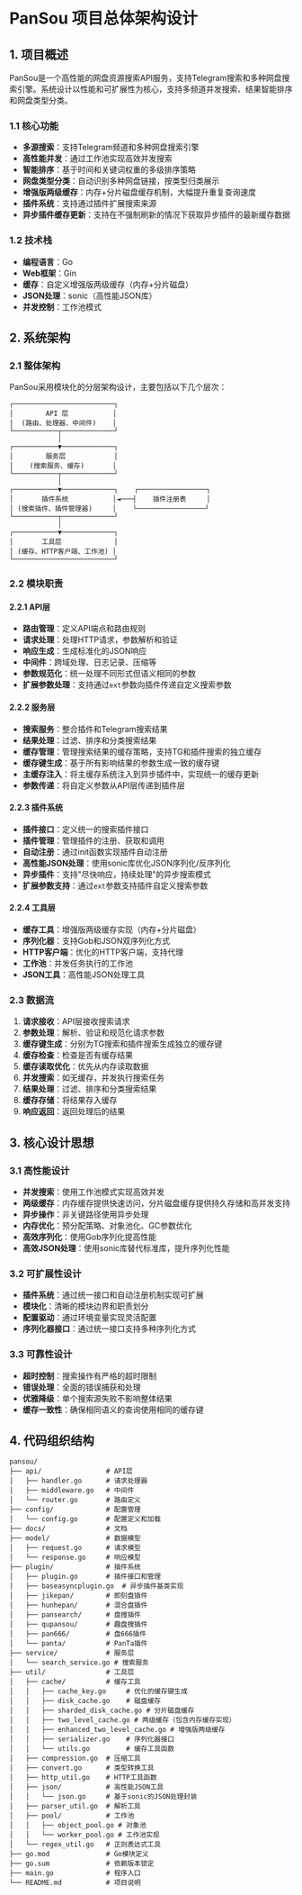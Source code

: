 # PanSou 项目总体架构设计

## 1. 项目概述

PanSou是一个高性能的网盘资源搜索API服务，支持Telegram搜索和多种网盘搜索引擎。系统设计以性能和可扩展性为核心，支持多频道并发搜索、结果智能排序和网盘类型分类。

### 1.1 核心功能

- **多源搜索**：支持Telegram频道和多种网盘搜索引擎
- **高性能并发**：通过工作池实现高效并发搜索
- **智能排序**：基于时间和关键词权重的多级排序策略
- **网盘类型分类**：自动识别多种网盘链接，按类型归类展示
- **增强版两级缓存**：内存+分片磁盘缓存机制，大幅提升重复查询速度
- **插件系统**：支持通过插件扩展搜索来源
- **异步插件缓存更新**：支持在不强制刷新的情况下获取异步插件的最新缓存数据

### 1.2 技术栈

- **编程语言**：Go
- **Web框架**：Gin
- **缓存**：自定义增强版两级缓存（内存+分片磁盘）
- **JSON处理**：sonic（高性能JSON库）
- **并发控制**：工作池模式

## 2. 系统架构

### 2.1 整体架构

PanSou采用模块化的分层架构设计，主要包括以下几个层次：

```
┌─────────────────────────┐
│        API 层           │
│  (路由、处理器、中间件)    │
└───────────┬─────────────┘
            │
┌───────────▼─────────────┐
│        服务层            │
│    (搜索服务、缓存)       │
└───────────┬─────────────┘
            │
┌───────────▼─────────────┐    ┌─────────────────┐
│       插件系统           │◄───┤    插件注册表     │
│ (搜索插件、插件管理器)     │    └─────────────────┘
└───────────┬─────────────┘
            │
┌───────────▼─────────────┐
│       工具层             │
│ (缓存、HTTP客户端、工作池) │
└─────────────────────────┘
```

### 2.2 模块职责

#### 2.2.1 API层

- **路由管理**：定义API端点和路由规则
- **请求处理**：处理HTTP请求，参数解析和验证
- **响应生成**：生成标准化的JSON响应
- **中间件**：跨域处理、日志记录、压缩等
- **参数规范化**：统一处理不同形式但语义相同的参数
- **扩展参数处理**：支持通过`ext`参数向插件传递自定义搜索参数

#### 2.2.2 服务层

- **搜索服务**：整合插件和Telegram搜索结果
- **结果处理**：过滤、排序和分类搜索结果
- **缓存管理**：管理搜索结果的缓存策略，支持TG和插件搜索的独立缓存
- **缓存键生成**：基于所有影响结果的参数生成一致的缓存键
- **主缓存注入**：将主缓存系统注入到异步插件中，实现统一的缓存更新
- **参数传递**：将自定义参数从API层传递到插件层

#### 2.2.3 插件系统

- **插件接口**：定义统一的搜索插件接口
- **插件管理**：管理插件的注册、获取和调用
- **自动注册**：通过init函数实现插件自动注册
- **高性能JSON处理**：使用sonic库优化JSON序列化/反序列化
- **异步插件**：支持"尽快响应，持续处理"的异步搜索模式
- **扩展参数支持**：通过`ext`参数支持插件自定义搜索参数

#### 2.2.4 工具层

- **缓存工具**：增强版两级缓存实现（内存+分片磁盘）
- **序列化器**：支持Gob和JSON双序列化方式
- **HTTP客户端**：优化的HTTP客户端，支持代理
- **工作池**：并发任务执行的工作池
- **JSON工具**：高性能JSON处理工具

### 2.3 数据流

1. **请求接收**：API层接收搜索请求
2. **参数处理**：解析、验证和规范化请求参数
3. **缓存键生成**：分别为TG搜索和插件搜索生成独立的缓存键
4. **缓存检查**：检查是否有缓存结果
5. **缓存读取优化**：优先从内存读取数据
6. **并发搜索**：如无缓存，并发执行搜索任务
7. **结果处理**：过滤、排序和分类搜索结果
8. **缓存存储**：将结果存入缓存
9. **响应返回**：返回处理后的结果

## 3. 核心设计思想

### 3.1 高性能设计

- **并发搜索**：使用工作池模式实现高效并发
- **两级缓存**：内存缓存提供快速访问，分片磁盘缓存提供持久存储和高并发支持
- **异步操作**：非关键路径使用异步处理
- **内存优化**：预分配策略、对象池化、GC参数优化
- **高效序列化**：使用Gob序列化提高性能
- **高效JSON处理**：使用sonic库替代标准库，提升序列化性能

### 3.2 可扩展性设计

- **插件系统**：通过统一接口和自动注册机制实现可扩展
- **模块化**：清晰的模块边界和职责划分
- **配置驱动**：通过环境变量实现灵活配置
- **序列化器接口**：通过统一接口支持多种序列化方式

### 3.3 可靠性设计

- **超时控制**：搜索操作有严格的超时限制
- **错误处理**：全面的错误捕获和处理
- **优雅降级**：单个搜索源失败不影响整体结果
- **缓存一致性**：确保相同语义的查询使用相同的缓存键

## 4. 代码组织结构

```
pansou/
├── api/                # API层
│   ├── handler.go      # 请求处理器
│   ├── middleware.go   # 中间件
│   └── router.go       # 路由定义
├── config/             # 配置管理
│   └── config.go       # 配置定义和加载
├── docs/               # 文档
├── model/              # 数据模型
│   ├── request.go      # 请求模型
│   └── response.go     # 响应模型
├── plugin/             # 插件系统
│   ├── plugin.go       # 插件接口和管理
│   ├── baseasyncplugin.go  # 异步插件基类实现
│   ├── jikepan/        # 即刻盘插件
│   ├── hunhepan/       # 混合盘插件
│   ├── pansearch/      # 盘搜插件
│   ├── qupansou/       # 趣盘搜插件
│   ├── pan666/         # 盘666插件
│   └── panta/          # PanTa插件
├── service/            # 服务层
│   └── search_service.go # 搜索服务
├── util/               # 工具层
│   ├── cache/          # 缓存工具
│   │   ├── cache_key.go     # 优化的缓存键生成
│   │   ├── disk_cache.go    # 磁盘缓存
│   │   ├── sharded_disk_cache.go # 分片磁盘缓存
│   │   ├── two_level_cache.go # 两级缓存（包含内存缓存实现）
│   │   ├── enhanced_two_level_cache.go # 增强版两级缓存
│   │   ├── serializer.go    # 序列化器接口
│   │   └── utils.go         # 缓存工具函数
│   ├── compression.go  # 压缩工具
│   ├── convert.go      # 类型转换工具
│   ├── http_util.go    # HTTP工具函数
│   ├── json/           # 高性能JSON工具
│   │   └── json.go     # 基于sonic的JSON处理封装
│   ├── parser_util.go  # 解析工具
│   ├── pool/           # 工作池
│   │   ├── object_pool.go # 对象池
│   │   └── worker_pool.go # 工作池实现
│   └── regex_util.go   # 正则表达式工具
├── go.mod              # Go模块定义
├── go.sum              # 依赖版本锁定
├── main.go             # 程序入口
└── README.md           # 项目说明
```
